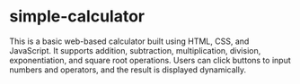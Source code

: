 # simple-calculator
This is a basic web-based calculator built using HTML, CSS, and JavaScript. It supports addition, subtraction, multiplication, division, exponentiation, and square root operations. Users can click buttons to input numbers and operators, and the result is displayed dynamically.
